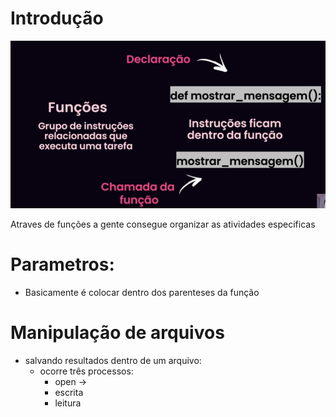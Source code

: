 # Introdução
![img.png](img.png)

Atraves de funções a gente consegue organizar as atividades especificas

# Parametros:
- Basicamente é colocar dentro dos parenteses da função

# Manipulação de arquivos
- salvando resultados dentro de um arquivo:
  - ocorre três processos:
    - open -> 
    - escrita
    - leitura